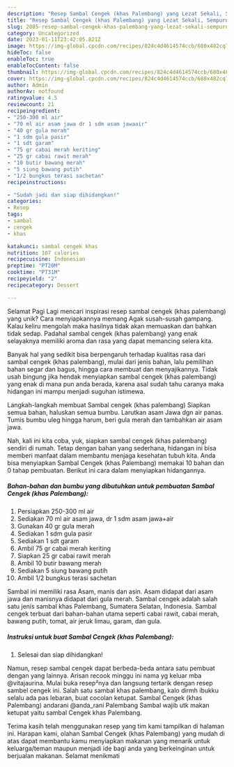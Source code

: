 ```yaml
---
description: "Resep Sambal Cengek (khas Palembang) yang Lezat Sekali, Sempurna"
title: "Resep Sambal Cengek (khas Palembang) yang Lezat Sekali, Sempurna"
slug: 2085-resep-sambal-cengek-khas-palembang-yang-lezat-sekali-sempurna
category: Uncategorized
date: 2023-01-11T23:42:05.821Z
image: https://img-global.cpcdn.com/recipes/824c4d4614574ccb/680x482cq70/sambal-cengek-khas-palembang-foto-resep-utama.jpg
hideToc: false
enableToc: true
enableTocContent: false
thumbnail: https://img-global.cpcdn.com/recipes/824c4d4614574ccb/680x482cq70/sambal-cengek-khas-palembang-foto-resep-utama.jpg
cover: https://img-global.cpcdn.com/recipes/824c4d4614574ccb/680x482cq70/sambal-cengek-khas-palembang-foto-resep-utama.jpg
author: Admin
authorAv: notfound
ratingvalue: 4.5
reviewcount: 21
recipeingredient:
- "250-300 ml air"
- "70 ml air asam jawa dr 1 sdm asam jawaair"
- "40 gr gula merah"
- "1 sdm gula pasir"
- "1 sdt garam"
- "75 gr cabai merah keriting"
- "25 gr cabai rawit merah"
- "10 butir bawang merah"
- "5 siung bawang putih"
- "1/2 bungkus terasi sachetan"
recipeinstructions:

- "Sudah jadi dan siap dihidangkan!"
categories:
- Resep
tags:
- sambal
- cengek
- khas

katakunci: sambal cengek khas 
nutrition: 107 calories
recipecuisine: Indonesian
preptime: "PT20M"
cooktime: "PT31M"
recipeyield: "2"
recipecategory: Dessert

---
```



Selamat Pagi Lagi mencari inspirasi resep sambal cengek (khas palembang) yang unik? Cara menyiapkannya memang Agak susah-susah gampang. Kalau keliru mengolah maka hasilnya tidak akan memuaskan dan bahkan tidak sedap. Padahal sambal cengek (khas palembang) yang enak selayaknya memiliki aroma dan rasa yang dapat memancing selera kita.


Banyak hal yang sedikit bisa berpengaruh terhadap kualitas rasa dari sambal cengek (khas palembang), mulai dari jenis bahan, lalu pemilihan bahan segar dan bagus, hingga cara membuat dan menyajikannya. Tidak usah bingung jika hendak menyiapkan sambal cengek (khas palembang) yang enak di mana pun anda berada, karena asal sudah tahu caranya maka hidangan ini mampu menjadi suguhan istimewa.

Langkah-langkah membuat Sambal cengek (khas palembang) Siapkan semua bahan, haluskan semua bumbu. Larutkan asam Jawa dgn air panas. Tumis bumbu uleg hingga harum, beri gula merah dan tambahkan air asam jawa.


Nah, kali ini kita coba, yuk, siapkan sambal cengek (khas palembang) sendiri di rumah. Tetap dengan bahan yang sederhana, hidangan ini bisa memberi manfaat dalam membantu menjaga kesehatan tubuh kita. Anda bisa menyiapkan Sambal Cengek (khas Palembang) memakai 10 bahan dan 0 tahap pembuatan. Berikut ini cara dalam menyiapkan hidangannya.

<!--inarticleads1-->

##### Bahan-bahan dan bumbu yang dibutuhkan untuk pembuatan Sambal Cengek (khas Palembang):

1. Persiapkan 250-300 ml air
1. Sediakan 70 ml air asam jawa, dr 1 sdm asam jawa+air
1. Gunakan 40 gr gula merah
1. Sediakan 1 sdm gula pasir
1. Sediakan 1 sdt garam
1. Ambil 75 gr cabai merah keriting
1. Siapkan 25 gr cabai rawit merah
1. Ambil 10 butir bawang merah
1. Sediakan 5 siung bawang putih
1. Ambil 1/2 bungkus terasi sachetan


Sambal ini memiliki rasa Asam, manis dan asin. Asam didapat dari asam jawa dan manisnya didapat dari gula merah. Sambal cengek adalah salah satu jenis sambal khas Palembang, Sumatera Selatan, Indonesia. Sambal cengek terbuat dari bahan-bahan utama seperti cabai rawit, cabai merah, bawang putih, tomat, air jeruk limau, garam, dan gula. 

<!--inarticleads2-->

##### Instruksi untuk buat Sambal Cengek (khas Palembang):


1. Selesai dan siap dihidangkan!

Namun, resep sambal cengek dapat berbeda-beda antara satu pembuat dengan yang lainnya. Arisan recook minggu ini nama yg keluar mba @vitajaurina. Mulai buka resep²nya dan langsung tertarik dengan resep sambel cengek ini. Salah satu sambal khas palembang, kalo dirmh ibukku selalu ada pas lebaran, buat cocolan ketupat. Sambal Cengek (khas Palembang) andarani @anda_rani Palembang Sambal wajib utk makan ketupat yaitu sambal Cengek khas Palembang. 

Terima kasih telah menggunakan resep yang tim kami tampilkan di halaman ini. Harapan kami, olahan Sambal Cengek (khas Palembang) yang mudah di atas dapat membantu kamu menyiapkan makanan yang menarik untuk keluarga/teman maupun menjadi ide bagi anda yang berkeinginan untuk berjualan makanan. Selamat menikmati

